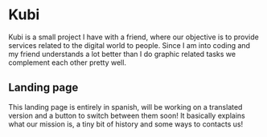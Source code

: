 # Kubi

Kubi is a small project I have with a friend, where our objective is to provide services related to the digital world to people. Since I am into coding and my friend understands a lot better than I do graphic related tasks we complement each other pretty well.

## Landing page

This landing page is entirely in spanish, will be working on a translated version and a button to switch between them soon! It basically explains what our mission is, a tiny bit of history and some ways to contacts us!
